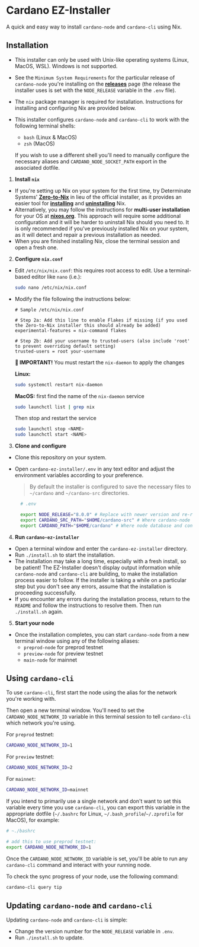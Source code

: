 # **Cardano EZ-Installer**

A quick and easy way to install `cardano-node` and `cardano-cli` using Nix.

## **Installation**

- This installer can only be used with Unix-like operating systems (Linux, MacOS, WSL). Windows is not supported.
- See the `Minimum System Requirements` for the particular release of `cardano-node` you're installing on the **[releases](https://github.com/input-output-hk/cardano-node/releases)** page (the release the installer uses is set with the `NODE_RELEASE` variable in the `.env` file).
- The `nix` package manager is required for installation. Instructions for installing and configuring Nix are provided below.
- This installer configures `cardano-node` and `cardano-cli` to work with the following terminal shells:
  - `bash` (Linux & MacOS)
  - `zsh` (MacOS)

  If you wish to use a different shell you'll need to manually configure the necessary aliases and `CARDANO_NODE_SOCKET_PATH` export in the associated dotfile.

1. **Install `nix`**

- If you're setting up Nix on your system for the first time, try Determinate Systems' **[Zero-to-Nix](https://zero-to-nix.com)** in lieu of the official installer, as it provides an easier tool for **[installing](https://zero-to-nix.com/start/install)** and **[uninstalling](https://zero-to-nix.com/start/uninstall)** Nix.
- Alternatively, you may follow the instructions for **multi-user installation** for your OS at **[nixos.org](https://nixos.org/download.html)**. This approach will require some additional configuration and it will be harder to uninstall Nix should you need to. It is only recommended if you've previously installed Nix on your system, as it will detect and repair a previous installation as needed.
- When you are finished installing Nix, close the terminal session and open a fresh one.

2. **Configure `nix.conf`**

- Edit `/etc/nix/nix.conf`: this requires root access to edit. Use a terminal-based editor like `nano` (i.e.):

  ```sh
  sudo nano /etc/nix/nix.conf
  ```

- Modify the file following the instructions below:

  ```
  # Sample /etc/nix/nix.conf

  # Step 2a: Add this line to enable Flakes if missing (if you used the Zero-to-Nix installer this should already be added)
  experimental-features = nix-command flakes

  # Step 2b: Add your username to trusted-users (also include 'root' to prevent overriding default setting)
  trusted-users = root your-username
  ```

  **🚨 IMPORTANT!** You must restart the `nix-daemon` to apply the changes

  **Linux:**

  ```sh
  sudo systemctl restart nix-daemon
  ```

  **MacOS:** first find the name of the `nix-daemon` service

  ```sh
  sudo launchctl list | grep nix
  ```

  Then stop and restart the service

  ```sh
  sudo launchctl stop <NAME>
  sudo launchctl start <NAME>
  ```

3. **Clone and configure**

- Clone this repository on your system.
- Open `cardano-ez-installer/.env` in any text editor and adjust the environment variables according to your preference.

  > By default the installer is configured to save the necessary files to `~/cardano` and `~/cardano-src` directories.

  ```sh
    # .env

    export NODE_RELEASE="8.0.0" # Replace with newer version and re-run the script to update your installation
    export CARDANO_SRC_PATH="$HOME/cardano-src" # Where cardano-node source files will be saved
    export CARDANO_PATH="$HOME/cardano" # Where node database and config files will be saved
  ```

4. **Run `cardano-ez-installer`**

- Open a terminal window and enter the `cardano-ez-installer` directory.
- Run `./install.sh` to start the installation.
- The installation may take a long time, especially with a fresh install, so be patient! The EZ-Installer doesn't display output information while `cardano-node` and `cardano-cli` are building, to make the installation process easier to follow. If the installer is taking a while on a particular step but you don't see any errors, assume that the installation is proceeding successfully.
- If you encounter any errors during the installation process, return to the `README` and follow the instructions to resolve them. Then run `./install.sh` again.

5. **Start your node**

- Once the installation completes, you can start `cardano-node` from a new terminal window using any of the following aliases:
  - `preprod-node` for preprod testnet
  - `preview-node` for preview testnet
  - `main-node` for mainnet

## **Using `cardano-cli`**

To use `cardano-cli`, first start the node using the alias for the network you're working with.

Then open a new terminal window. You'll need to set the `CARDANO_NODE_NETWORK_ID` variable in this terminal session to tell `cardano-cli` which network you're using.

For `preprod` testnet:
```sh
CARDANO_NODE_NETWORK_ID=1
```

For `preview` testnet:
```sh
CARDANO_NODE_NETWORK_ID=2
```

For `mainnet`:
```sh
CARDANO_NODE_NETWORK_ID=mainnet
```

If you intend to primarily use a single network and don't want to set this variable every time you use `cardano-cli`, you can export this variable in the appropriate dotfile (`~/.bashrc` for Linux, `~/.bash_profile`/`~/.zprofile` for MacOS), for example:

```sh
# ~./bashrc

# add this to use preprod testnet:
export CARDANO_NODE_NETWORK_ID=1
```

Once the `CARDANO_NODE_NETWORK_ID` variable is set, you'll be able to run any `cardano-cli` command and interact with your running node.

To check the sync progress of your node, use the following command:

```sh
cardano-cli query tip
```

## **Updating `cardano-node` and `cardano-cli`**

Updating `cardano-node` and `cardano-cli` is simple:

- Change the version number for the `NODE_RELEASE` variable in `.env`.
- Run `./install.sh` to update.
